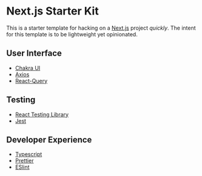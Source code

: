 # Next.js Starter Kit

This is a starter template for hacking on a [Next.js](https://nextjs.org/) project _quickly_. The intent for this template
is to be lightweight yet opinionated.

## User Interface

- [Chakra UI](https://chakra-ui.com/)
- [Axios](https://axios-http.com/docs/intro)
- [React-Query](https://react-query.tanstack.com/)

## Testing

- [React Testing Library](https://testing-library.com/docs/react-testing-library/intro/)
- [Jest](https://jestjs.io/)

## Developer Experience

- [Typescript](https://www.typescriptlang.org/)
- [Prettier](https://prettier.io/)
- [ESlint](https://eslint.org/)
